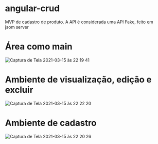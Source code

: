 # angular-crud
MVP de cadastro de produto.
A API é considerada uma API Fake, feito em jsom server

# Área como main
![Captura de Tela 2021-03-15 às 22 19 41](https://user-images.githubusercontent.com/39349326/111242163-5d07f000-85dd-11eb-8f58-e2fdb4a24165.png)

# Ambiente de visualização, edição e excluir
![Captura de Tela 2021-03-15 às 22 22 20](https://user-images.githubusercontent.com/39349326/111242263-96d8f680-85dd-11eb-952b-730a6975da69.png)

# Ambiente de cadastro
![Captura de Tela 2021-03-15 às 22 20 26](https://user-images.githubusercontent.com/39349326/111242309-aa845d00-85dd-11eb-9b29-dbaff689eefe.png)



